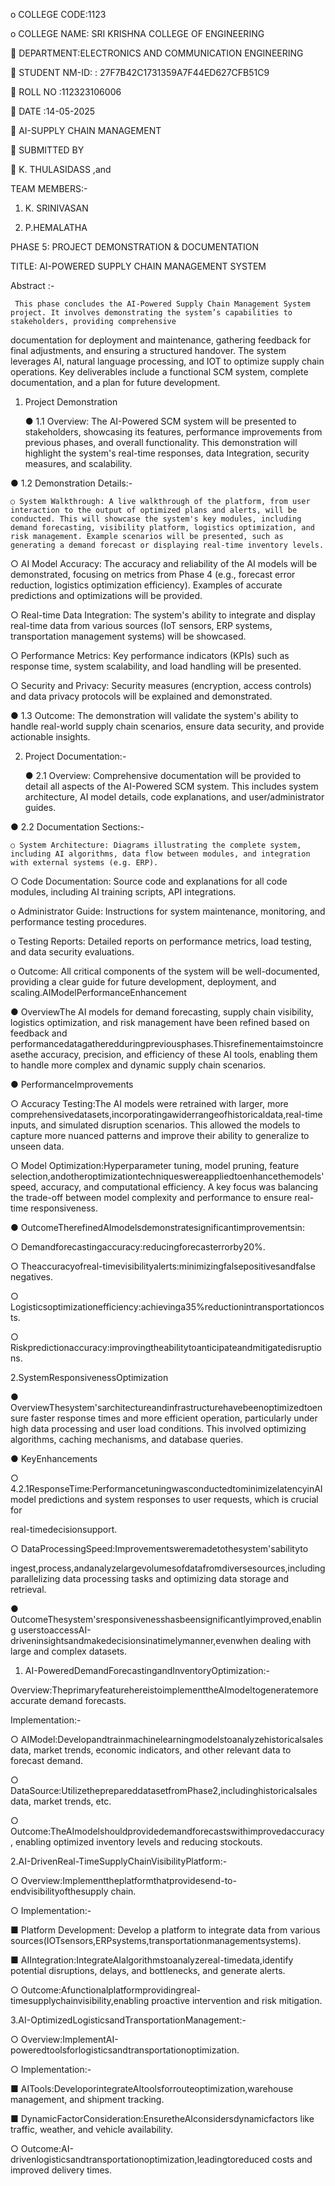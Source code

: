 o	COLLEGE CODE:1123



o	COLLEGE NAME: SRI KRISHNA COLLEGE OF ENGINEERING



	DEPARTMENT:ELECTRONICS AND COMMUNICATION ENGINEERING



	STUDENT NM-ID: : 27F7B42C1731359A7F44ED627CFB51C9





	ROLL NO :112323106006



	DATE :14-05-2025



	AI-SUPPLY CHAIN MANAGEMENT



	SUBMITTED BY



	K. THULASIDASS ,and

TEAM MEMBERS:-

1.	K. SRINIVASAN

2.	P.HEMALATHA



PHASE 5: PROJECT DEMONSTRATION & DOCUMENTATION

TITLE: AI-POWERED SUPPLY CHAIN MANAGEMENT SYSTEM 

 Abstract :-

     This phase concludes the AI-Powered Supply Chain Management System project. It involves demonstrating the system’s capabilities to stakeholders, providing comprehensive 

documentation for deployment and maintenance, gathering feedback for final adjustments, and ensuring a structured handover. The system leverages AI, natural language processing, and IOT to optimize supply chain operations. Key deliverables include a functional SCM system, complete documentation, and a plan for future development. 

1. Project Demonstration 

	● 1.1 Overview: The AI-Powered SCM system will be presented to stakeholders, showcasing its features, performance improvements from previous phases, and overall functionality. This demonstration will highlight the system's real-time responses, data Integration, security measures, and scalability. 

● 1.2 Demonstration Details:- 

	○ System Walkthrough: A live walkthrough of the platform, from user interaction to the output of optimized plans and alerts, will be conducted. This will showcase the system's key modules, including demand forecasting, visibility platform, logistics optimization, and risk management. Example scenarios will be presented, such as generating a demand forecast or displaying real-time inventory levels. 

○ AI Model Accuracy: The accuracy and reliability of the AI models will be demonstrated, focusing on metrics from Phase 4 (e.g., forecast error reduction, logistics optimization efficiency). Examples of accurate predictions and optimizations will be provided. 

○ Real-time Data Integration: The system's ability to integrate and display real-time data from various sources (IoT sensors, ERP systems, transportation management systems) will be showcased. 

○ Performance Metrics: Key performance indicators (KPIs) such as response time, 	system scalability, and load handling will be presented. 

○ Security and Privacy: Security measures (encryption, access controls) and data 	privacy protocols will be explained and demonstrated. 

● 1.3 Outcome: The demonstration will validate the system's ability to handle real-world supply chain scenarios, ensure data security, and provide actionable insights. 

2. Project Documentation:-

	● 2.1 Overview: Comprehensive documentation will be provided to detail all aspects of the AI-Powered SCM system. This includes system architecture, AI model details, code explanations, and user/administrator guides. 

● 2.2 Documentation Sections:- 

	○ System Architecture: Diagrams illustrating the complete system, including AI algorithms, data flow between modules, and integration with external systems (e.g. ERP). 

○ Code Documentation: Source code and explanations for all code modules, including AI training scripts, API integrations.

 

o	Administrator Guide: Instructions for system maintenance, monitoring, and 	performance testing procedures.

o	Testing Reports: Detailed reports on performance metrics, load testing, and data 	security evaluations.

o	Outcome: All critical components of the system will be well-documented, providing a clear guide for future development, deployment, and scaling.AIModelPerformanceEnhancement

●	 OverviewThe AI models for demand forecasting, supply chain visibility, logistics optimization, and risk management have been refined based on feedback and performancedatagatheredduringpreviousphases.Thisrefinementaimstoincreasethe accuracy, precision, and efficiency of these AI tools, enabling them to handle more complex and dynamic supply chain scenarios.

●	PerformanceImprovements

○	Accuracy Testing:The AI models were retrained with larger, more comprehensivedatasets,incorporatingawiderrangeofhistoricaldata,real-time inputs, and simulated disruption scenarios. This allowed the models to capture more nuanced patterns and improve their ability to generalize to unseen data.

○	 Model Optimization:Hyperparameter tuning, model pruning, feature selection,andotheroptimizationtechniqueswereappliedtoenhancethemodels' speed, accuracy, and computational efficiency. A key focus was balancing the trade-off between model complexity and performance to ensure real-time responsiveness.

●	OutcomeTherefinedAImodelsdemonstratesignificantimprovementsin:

○	Demandforecastingaccuracy:reducingforecasterrorby20%.

○	Theaccuracyofreal-timevisibilityalerts:minimizingfalsepositivesandfalse negatives.

○	Logisticsoptimizationefficiency:achievinga35%reductionintransportationcosts.

○	Riskpredictionaccuracy:improvingtheabilitytoanticipateandmitigatedisruptions.

2.SystemResponsivenessOptimization

●	OverviewThesystem'sarchitectureandinfrastructurehavebeenoptimizedtoensure faster response times and more efficient operation, particularly under high data processing and user load conditions. This involved optimizing algorithms, caching mechanisms, and database queries.

●	KeyEnhancements

○	4.2.1ResponseTime:PerformancetuningwasconductedtominimizelatencyinAI model predictions and system responses to user requests, which is crucial for

real-timedecisionsupport.





○	DataProcessingSpeed:Improvementsweremadetothesystem'sabilityto

 

ingest,process,andanalyzelargevolumesofdatafromdiversesources,including parallelizing data processing tasks and optimizing data storage and retrieval.

●	OutcomeThesystem'sresponsivenesshasbeensignificantlyimproved,enabling userstoaccessAI-driveninsightsandmakedecisionsinatimelymanner,evenwhen dealing with large and complex datasets.

1.	AI-PoweredDemandForecastingandInventoryOptimization:-

Overview:TheprimaryfeaturehereistoimplementtheAImodeltogeneratemore accurate demand forecasts.

Implementation:-

○	AIModel:Developandtrainmachinelearningmodelstoanalyzehistoricalsales data, market trends, economic indicators, and other relevant data to forecast demand.

○	DataSource:UtilizetheprepareddatasetfromPhase2,includinghistoricalsales data, market trends, etc.

○	Outcome:TheAImodelshouldprovidedemandforecastswithimprovedaccuracy, enabling optimized inventory levels and reducing stockouts.

2.AI-DrivenReal-TimeSupplyChainVisibilityPlatform:-

○	Overview:Implementtheplatformthatprovidesend-to-endvisibilityofthesupply chain.

○	Implementation:-

■	Platform Development: Develop a platform to integrate data from various sources(IOTsensors,ERPsystems,transportationmanagementsystems).

■	AIIntegration:IntegrateAIalgorithmstoanalyzereal-timedata,identify potential disruptions, delays, and bottlenecks, and generate alerts.

○	Outcome:Afunctionalplatformprovidingreal-timesupplychainvisibility,enabling proactive intervention and risk mitigation.

3.AI-OptimizedLogisticsandTransportationManagement:-

○	Overview:ImplementAI-poweredtoolsforlogisticsandtransportationoptimization.

○	Implementation:-

■	AITools:DeveloporintegrateAItoolsforrouteoptimization,warehouse management, and shipment tracking.

■	DynamicFactorConsideration:EnsuretheAIconsidersdynamicfactors like traffic, weather, and vehicle availability.

○	Outcome:AI-drivenlogisticsandtransportationoptimization,leadingtoreduced costs and improved delivery times.
